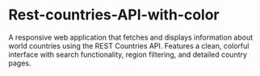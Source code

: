 # Rest-countries-API-with-color
A responsive web application that fetches and displays information about world countries using the REST Countries API. Features a clean, colorful interface with search functionality, region filtering, and detailed country pages.
